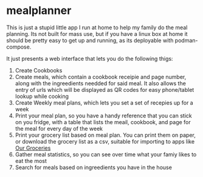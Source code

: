 # mealplanner

This is just a stupid little app I run at home to help my family do the meal planning.  Its not built for mass use, but if you have a linux box at home
it should be pretty easy to get up and running, as its deployable with podman-compose.

It just presents a web interface that lets you do the following thigs:

1.  Create Cookbooks
2.  Create meals, which contain a cookbook receipie and page number, along with the ingreedients needded for said meal.  It also allows the entry of urls
    which will be displayed as QR codes for easy phone/tablet lookup while cooking
3.  Create Weekly meal plans, which lets you set a set of recepies up for a week
4.  Print your meal plan, so you have a handy reference that you can stick on you fridge, with a table that lists the meail, cookbook, and page for
    the meal for every day of the week
5.  Print your grocery list based on meal plan.  You can print them on paper, or download the grocery list as a csv, suitable for importing to apps
    like [Our Groceries](https://www.ourgroceries.com/overview)
6.  Gather meal statistics, so you can see over time what your famiy likes to eat the most
7.  Search for meals based on ingreedients you have in the house
